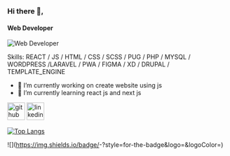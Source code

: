 ### Hi there 👋,
#### Web Developer 
![Web Developer ](https://camo.githubusercontent.com/e20822b4282c07ffd010cd05f855a6561d3b62358ca9e607e4901288dd748fcb/68747470733a2f2f63646e2e6472696262626c652e636f6d2f75736572732f323133313939332f73637265656e73686f74732f343934383733362f74686f75676874776f726b732d6769665f6472696262626c652e676966)

 
Skills:   REACT / JS / HTML / CSS / SCSS / PUG / PHP / MYSQL / WORDPRESS /LARAVEL / PWA / FIGMA / XD / DRUPAL / TEMPLATE_ENGINE

- 🔭 I’m currently working on create website using js  
- 🌱 I’m currently learning react js and next js 


[<img src='https://cdn.jsdelivr.net/npm/simple-icons@3.0.1/icons/github.svg' alt='github' height='40'>](https://github.com/https://github.com/AhmedThabet56)  [<img src='https://cdn.jsdelivr.net/npm/simple-icons@3.0.1/icons/linkedin.svg' alt='linkedin' height='40'>](https://www.linkedin.com/in/https://www.linkedin.com/in/ahmed-mohamed-thabet-5171a2134//)  

[![Top Langs](https://github-readme-stats.vercel.app/api/top-langs/?username=AhmedThabet569&hide_progress=true)](https://github.com/anuraghazra/github-readme-stats)

 ![<Badge Name>](https://img.shields.io/badge/<Badge Text>-<Background Color>?style=for-the-badge&logo=<Icon Name>&logoColor=<Logo Color>)

 
 
